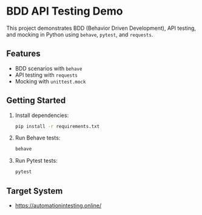 # BDD API Testing Demo

This project demonstrates BDD (Behavior Driven Development), API testing, and mocking in Python using `behave`, `pytest`, and `requests`.

## Features
- BDD scenarios with `behave`
- API testing with `requests`
- Mocking with `unittest.mock`

## Getting Started

1. Install dependencies:
   ```sh
   pip install -r requirements.txt
   ```
2. Run Behave tests:
   ```sh
   behave
   ```
3. Run Pytest tests:
   ```sh
   pytest
   ```

## Target System
- https://automationintesting.online/
